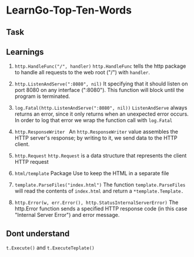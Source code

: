 # LearnGo-Top-Ten-Words

## Task 

## Learnings
1. `http.HandleFunc("/", handler)`
`http.HandleFunc` tells the http package to handle all requests to the web root ("/") with `handler`.

2. `http.ListenAndServe(":8080", nil)`
It specifying that it should listen on port 8080 on any interface (":8080"). This function will block until the program is terminated.

3. `log.Fatal(http.ListenAndServe(":8080", nil))`
`ListenAndServe` always returns an error, since it only returns when an unexpected error occurs. In order to log that error we wrap the function call with `log.Fatal `

4. `http.ResponseWriter `
An `http.ResponseWriter` value assembles the HTTP server's response; by writing to it, we send data to the HTTP client.

5. `http.Request`
`http.Request` is a data structure that represents the client HTTP request

6. `html/template` Package
Use to keep the HTML in a separate file

7. `template.ParseFiles("index.html")`
The function `template.ParseFiles` will read the contents of `index.html` and return a `*template.Template.`

8. `http.Error(w, err.Error(), http.StatusInternalServerError)`
The http.Error function sends a specified HTTP response code (in this case "Internal Server Error") and error message.

## Dont understand
`t.Execute()` and `t.ExecuteTeplate()`